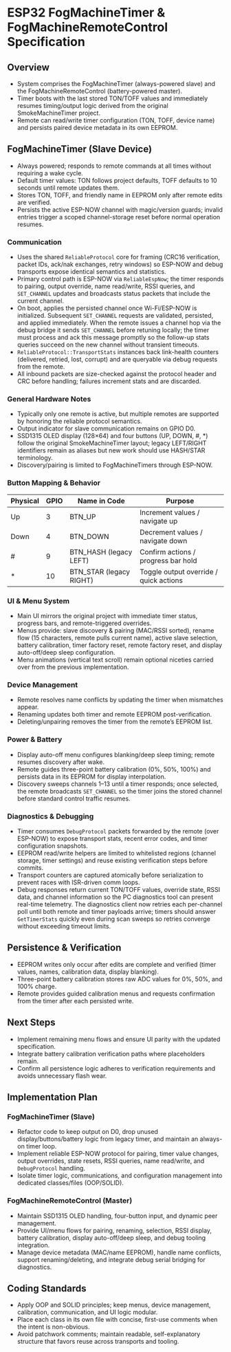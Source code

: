 # ESP32 FogMachineTimer & FogMachineRemoteControl Specification

## Overview

- System comprises the FogMachineTimer (always-powered slave) and the FogMachineRemoteControl (battery-powered master).
- Timer boots with the last stored TON/TOFF values and immediately resumes timing/output logic derived from the original SmokeMachineTimer project.
- Remote can read/write timer configuration (TON, TOFF, device name) and persists paired device metadata in its own EEPROM.

## FogMachineTimer (Slave Device)

- Always powered; responds to remote commands at all times without requiring a wake cycle.
- Default timer values: TON follows project defaults, TOFF defaults to 10 seconds until remote updates them.
- Stores TON, TOFF, and friendly name in EEPROM only after remote edits are verified.
- Persists the active ESP-NOW channel with magic/version guards; invalid entries trigger a scoped channel-storage reset before normal operation resumes.

### Communication

- Uses the shared `ReliableProtocol` core for framing (CRC16 verification, packet IDs, ack/nak exchanges, retry windows) so ESP-NOW and debug transports expose identical semantics and statistics.
- Primary control path is ESP-NOW via `ReliableEspNow`; the timer responds to pairing, output override, name read/write, RSSI queries, and `SET_CHANNEL` updates and broadcasts status packets that include the current channel.
- On boot, applies the persisted channel once Wi-Fi/ESP-NOW is initialized. Subsequent `SET_CHANNEL` requests are validated, persisted, and applied immediately. When the remote issues a channel hop via the debug bridge it sends `SET_CHANNEL` before retuning locally; the timer must process and ack this message promptly so the follow-up stats queries succeed on the new channel without transient timeouts.
- `ReliableProtocol::TransportStats` instances back link-health counters (delivered, retried, lost, corrupt) and are queryable via debug requests from the remote.
- All inbound packets are size-checked against the protocol header and CRC before handling; failures increment stats and are discarded.

### General Hardware Notes

- Typically only one remote is active, but multiple remotes are supported by honoring the reliable protocol semantics.
- Output indicator for slave communication remains on GPIO D0.
- SSD1315 OLED display (128×64) and four buttons (UP, DOWN, #, *) follow the original SmokeMachineTimer layout; legacy LEFT/RIGHT identifiers remain as aliases but new work should use HASH/STAR terminology.
- Discovery/pairing is limited to FogMachineTimers through ESP-NOW.

### Button Mapping & Behavior

| Physical | GPIO | Name in Code | Purpose |
|----------|------|--------------|---------|
| Up       | 3    | BTN_UP       | Increment values / navigate up |
| Down     | 4    | BTN_DOWN     | Decrement values / navigate down |
| #        | 9    | BTN_HASH (legacy LEFT) | Confirm actions / progress bar hold |
| *        | 10   | BTN_STAR (legacy RIGHT) | Toggle output override / quick actions |

### UI & Menu System

- Main UI mirrors the original project with immediate timer status, progress bars, and remote-triggered overrides.
- Menus provide: slave discovery & pairing (MAC/RSSI sorted), rename flow (15 characters, remote pulls current name), active slave selection, battery calibration, timer factory reset, remote factory reset, and display auto-off/deep sleep configuration.
- Menu animations (vertical text scroll) remain optional niceties carried over from the previous implementation.

### Device Management

- Remote resolves name conflicts by updating the timer when mismatches appear.
- Renaming updates both timer and remote EEPROM post-verification.
- Deleting/unpairing removes the timer from the remote’s EEPROM list.

### Power & Battery

- Display auto-off menu configures blanking/deep sleep timing; remote resumes discovery after wake.
- Remote guides three-point battery calibration (0%, 50%, 100%) and persists data in its EEPROM for display interpolation.
- Discovery sweeps channels 1–13 until a timer responds; once selected, the remote broadcasts `SET_CHANNEL` so the timer joins the stored channel before standard control traffic resumes.

### Diagnostics & Debugging

- Timer consumes `DebugProtocol` packets forwarded by the remote (over ESP-NOW) to expose transport stats, recent error codes, and timer configuration snapshots.
- EEPROM read/write helpers are limited to whitelisted regions (channel storage, timer settings) and reuse existing verification steps before commits.
- Transport counters are captured atomically before serialization to prevent races with ISR-driven comm loops.
- Debug responses return current TON/TOFF values, override state, RSSI data, and channel information so the PC diagnostics tool can present real-time telemetry. The diagnostics client now retries each per-channel poll until both remote and timer payloads arrive; timers should answer `GetTimerStats` quickly even during scan sweeps so retries converge without exceeding timeout limits.

## Persistence & Verification

- EEPROM writes only occur after edits are complete and verified (timer values, names, calibration data, display blanking).
- Three-point battery calibration stores raw ADC values for 0%, 50%, and 100% charge.
- Remote provides guided calibration menus and requests confirmation from the timer after each persisted write.

## Next Steps

- Implement remaining menu flows and ensure UI parity with the updated specification.
- Integrate battery calibration verification paths where placeholders remain.
- Confirm all persistence logic adheres to verification requirements and avoids unnecessary flash wear.

## Implementation Plan

### FogMachineTimer (Slave)

- Refactor code to keep output on D0, drop unused display/buttons/battery logic from legacy timer, and maintain an always-on timer loop.
- Implement reliable ESP-NOW protocol for pairing, timer value changes, output overrides, state resets, RSSI queries, name read/write, and `DebugProtocol` handling.
- Isolate timer logic, communications, and configuration management into dedicated classes/files (OOP/SOLID).

### FogMachineRemoteControl (Master)

- Maintain SSD1315 OLED handling, four-button input, and dynamic peer management.
- Provide UI/menu flows for pairing, renaming, selection, RSSI display, battery calibration, display auto-off/deep sleep, and debug tooling integration.
- Manage device metadata (MAC/name EEPROM), handle name conflicts, support renaming/deleting, and integrate debug serial bridging for diagnostics.

## Coding Standards

- Apply OOP and SOLID principles; keep menus, device management, calibration, communication, and UI logic modular.
- Place each class in its own file with concise, first-use comments when the intent is non-obvious.
- Avoid patchwork comments; maintain readable, self-explanatory structure that favors reuse across transports and tooling.
